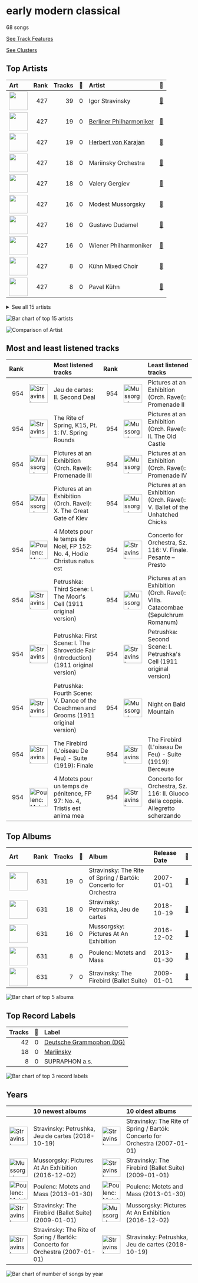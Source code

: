 # early modern classical

68 songs

[See Track Features](audio_features.md)

[See Clusters](clusters/overview.md)

## Top Artists

| Art | Rank | Tracks | 💚 | Artist | 🔗 |
|:---|---:|---:|---:|:---|:---|
| <img src="https://i.scdn.co/image/49da328b0629313b2c452bf35d8c50d013274f5b" alt="" width="50" /> | 427 | 39 | 0 | Igor Stravinsky | [🔗](https://open.spotify.com/artist/7ie36YytMoKtPiL7tUvmoE) |
| <img src="https://i.scdn.co/image/ab6761610000e5eb92e0a1e423bd8590dcd43bda" alt="" width="50" /> | 427 | 19 | 0 | [Berliner Philharmoniker](../../artists/berliner_philharmoniker/overview.md) | [🔗](https://open.spotify.com/artist/6uRJnvQ3f8whVnmeoecv5Z) |
| <img src="https://i.scdn.co/image/ab6761610000e5ebf67fde1740e91a88445d5bdd" alt="" width="50" /> | 427 | 19 | 0 | [Herbert von Karajan](../../artists/herbert_von_karajan/overview.md) | [🔗](https://open.spotify.com/artist/5zCaQxjl110XTrm4LQ1CxY) |
| <img src="https://i.scdn.co/image/ab6761610000e5eb0065f11220ca4bb030bffb72" alt="" width="50" /> | 427 | 18 | 0 | Mariinsky Orchestra | [🔗](https://open.spotify.com/artist/2rRUfv2w535SEUV1YO5SP6) |
| <img src="https://i.scdn.co/image/ab6761610000e5eb85c25fffeaf7a209268e9372" alt="" width="50" /> | 427 | 18 | 0 | Valery Gergiev | [🔗](https://open.spotify.com/artist/2LxnoYPOe0FCLC82R3xgO2) |
| <img src="https://i.scdn.co/image/20b923e03dd0fb8cd20fb93559b9ed9a0e7aefbc" alt="" width="50" /> | 427 | 16 | 0 | Modest Mussorgsky | [🔗](https://open.spotify.com/artist/284mnx33IWcymQEpMxyfHl) |
| <img src="https://i.scdn.co/image/1442f5564217baa0dfa8480928596416885f1c4d" alt="" width="50" /> | 427 | 16 | 0 | Gustavo Dudamel | [🔗](https://open.spotify.com/artist/0cxXnDhpgxcMMkKddhORHY) |
| <img src="https://i.scdn.co/image/ab6761610000e5eb4bb5eb0860d831455fab32b6" alt="" width="50" /> | 427 | 16 | 0 | Wiener Philharmoniker | [🔗](https://open.spotify.com/artist/003f4bk13c6Q3gAUXv7dGJ) |
| <img src="https://i.scdn.co/image/ab67616d0000b273ef6ade77ecb281866bf36598" alt="" width="50" /> | 427 | 8 | 0 | Kühn Mixed Choir | [🔗](https://open.spotify.com/artist/7coad48I6XW2msLS0ms53T) |
| <img src="https://i.scdn.co/image/fde9f1407c45f7ff7e6fa92d70b259de19705c09" alt="" width="50" /> | 427 | 8 | 0 | Pavel Kühn | [🔗](https://open.spotify.com/artist/7bzLxD5IZSXMmuuqnZ7MfY) |


<details>
<summary>See all 15 artists</summary>

| Art | Rank | Tracks | 💚 | Artist | 🔗 |
|:---|---:|---:|---:|:---|:---|
| <img src="https://i.scdn.co/image/ab67616d0000b2730baa26fb49c09c910a031d24" alt="" width="50" /> | 427 | 8 | 0 | Vlasta Mlejnková | [🔗](https://open.spotify.com/artist/775Rkua0PHENjo1sFIyApV) |
| <img src="https://i.scdn.co/image/017bf244ebfd64277d6ae3b4f2c817884aa96f1a" alt="" width="50" /> | 427 | 8 | 0 | Francis Poulenc | [🔗](https://open.spotify.com/artist/4IAWVxo2fpTBPn6k7GZ3eY) |
| <img src="https://i.scdn.co/image/f4b67441af1209f35f44684e0e7e623da5550f4f" alt="" width="50" /> | 427 | 7 | 0 | Myung-Whun Chung | [🔗](https://open.spotify.com/artist/4hdiwtmc6OEFFxpSlwwmby) |
| <img src="https://i.scdn.co/image/ab67616d0000b2733620c09ca7ca202e676b783b" alt="" width="50" /> | 427 | 7 | 0 | Orchestre de l'Opéra National de Paris | [🔗](https://open.spotify.com/artist/1hro5WQTcOb7fRCEUQEZtK) |
| <img src="https://i.scdn.co/image/592ddf9d4d2154cd3256c6e69171d5371fca8f0c" alt="" width="50" /> | 427 | 5 | 0 | Béla Bartók | [🔗](https://open.spotify.com/artist/5zyNXVd952fWOjkdGHCvPd) |

</details>


![Bar chart of top 15 artists](../../images/genres/early_modern_classical/artists.png)

![Comparison of Artist](../../images/genres/early_modern_classical/artists_comparison.png)
## Most and least listened tracks
| Rank | ​ | Most listened tracks | Rank | ​​ | Least listened tracks |
|---:|:---|:---|---:|:---|:---|
| 954 | <img src="https://i.scdn.co/image/ab67616d0000b2736d425516ed4317947a4f48af" alt="Stravinsky: Petrushka, Jeu de cartes" width="50" /> | Jeu de cartes: II. Second Deal | 954 | <img src="https://i.scdn.co/image/ab67616d0000b273a271c648dc170b9173c1cc67" alt="Mussorgsky: Pictures At An Exhibition" width="50" /> | Pictures at an Exhibition (Orch. Ravel): Promenade II |
| 954 | <img src="https://i.scdn.co/image/ab67616d0000b273f0eb5b09e87f24415266d723" alt="Stravinsky: The Rite of Spring / Bartók: Concerto for Orchestra" width="50" /> | The Rite of Spring, K15, Pt. 1: IV. Spring Rounds | 954 | <img src="https://i.scdn.co/image/ab67616d0000b273a271c648dc170b9173c1cc67" alt="Mussorgsky: Pictures At An Exhibition" width="50" /> | Pictures at an Exhibition (Orch. Ravel): II. The Old Castle |
| 954 | <img src="https://i.scdn.co/image/ab67616d0000b273a271c648dc170b9173c1cc67" alt="Mussorgsky: Pictures At An Exhibition" width="50" /> | Pictures at an Exhibition (Orch. Ravel): Promenade III | 954 | <img src="https://i.scdn.co/image/ab67616d0000b273a271c648dc170b9173c1cc67" alt="Mussorgsky: Pictures At An Exhibition" width="50" /> | Pictures at an Exhibition (Orch. Ravel): Promenade IV |
| 954 | <img src="https://i.scdn.co/image/ab67616d0000b273a271c648dc170b9173c1cc67" alt="Mussorgsky: Pictures At An Exhibition" width="50" /> | Pictures at an Exhibition (Orch. Ravel): X. The Great Gate of Kiev | 954 | <img src="https://i.scdn.co/image/ab67616d0000b273a271c648dc170b9173c1cc67" alt="Mussorgsky: Pictures At An Exhibition" width="50" /> | Pictures at an Exhibition (Orch. Ravel): V. Ballet of the Unhatched Chicks |
| 954 | <img src="https://i.scdn.co/image/ab67616d0000b2730baa26fb49c09c910a031d24" alt="Poulenc: Motets and Mass" width="50" /> | 4 Motets pour le temps de Noël, FP 152: No. 4, Hodie Christus natus est | 954 | <img src="https://i.scdn.co/image/ab67616d0000b273f0eb5b09e87f24415266d723" alt="Stravinsky: The Rite of Spring / Bartók: Concerto for Orchestra" width="50" /> | Concerto for Orchestra, Sz. 116: V. Finale. Pesante – Presto |
| 954 | <img src="https://i.scdn.co/image/ab67616d0000b2736d425516ed4317947a4f48af" alt="Stravinsky: Petrushka, Jeu de cartes" width="50" /> | Petrushka: Third Scene: I. The Moor's Cell (1911 original version) | 954 | <img src="https://i.scdn.co/image/ab67616d0000b273a271c648dc170b9173c1cc67" alt="Mussorgsky: Pictures At An Exhibition" width="50" /> | Pictures at an Exhibition (Orch. Ravel): VIIIa. Catacombae (Sepulchrum Romanum) |
| 954 | <img src="https://i.scdn.co/image/ab67616d0000b2736d425516ed4317947a4f48af" alt="Stravinsky: Petrushka, Jeu de cartes" width="50" /> | Petrushka: First Scene: I. The Shrovetide Fair (Introduction) (1911 original version) | 954 | <img src="https://i.scdn.co/image/ab67616d0000b2736d425516ed4317947a4f48af" alt="Stravinsky: Petrushka, Jeu de cartes" width="50" /> | Petrushka: Second Scene: I. Petrushka's Cell (1911 original version) |
| 954 | <img src="https://i.scdn.co/image/ab67616d0000b2736d425516ed4317947a4f48af" alt="Stravinsky: Petrushka, Jeu de cartes" width="50" /> | Petrushka: Fourth Scene: V. Dance of the Coachmen and Grooms (1911 original version) | 954 | <img src="https://i.scdn.co/image/ab67616d0000b273a271c648dc170b9173c1cc67" alt="Mussorgsky: Pictures At An Exhibition" width="50" /> | Night on Bald Mountain |
| 954 | <img src="https://i.scdn.co/image/ab67616d0000b2733620c09ca7ca202e676b783b" alt="Stravinsky: The Firebird (Ballet Suite)" width="50" /> | The Firebird (L'oiseau De Feu) - Suite (1919): Finale | 954 | <img src="https://i.scdn.co/image/ab67616d0000b2733620c09ca7ca202e676b783b" alt="Stravinsky: The Firebird (Ballet Suite)" width="50" /> | The Firebird (L'oiseau De Feu) - Suite (1919): Berceuse |
| 954 | <img src="https://i.scdn.co/image/ab67616d0000b2730baa26fb49c09c910a031d24" alt="Poulenc: Motets and Mass" width="50" /> | 4 Motets pour un temps de pénitence, FP 97: No. 4, Tristis est anima mea | 954 | <img src="https://i.scdn.co/image/ab67616d0000b273f0eb5b09e87f24415266d723" alt="Stravinsky: The Rite of Spring / Bartók: Concerto for Orchestra" width="50" /> | Concerto for Orchestra, Sz. 116: II. Giuoco della coppie. Allegretto scherzando |

## Top Albums

| Art | Rank | Tracks | 💚 | Album | Release Date | 🔗 |
|:---|---:|---:|---:|:---|:---|:---|
| <img src="https://i.scdn.co/image/ab67616d0000b273f0eb5b09e87f24415266d723" alt="" width="50" /> | 631 | 19 | 0 | Stravinsky: The Rite of Spring / Bartók: Concerto for Orchestra | 2007-01-01 | [🔗](https://open.spotify.com/album/317b74rpNBO2uhaJFyMaxJ) |
| <img src="https://i.scdn.co/image/ab67616d0000b2736d425516ed4317947a4f48af" alt="" width="50" /> | 631 | 18 | 0 | Stravinsky: Petrushka, Jeu de cartes | 2018-10-19 | [🔗](https://open.spotify.com/album/19fQbFNjlfXgBAFqftKzWA) |
| <img src="https://i.scdn.co/image/ab67616d0000b273a271c648dc170b9173c1cc67" alt="" width="50" /> | 631 | 16 | 0 | Mussorgsky: Pictures At An Exhibition | 2016-12-02 | [🔗](https://open.spotify.com/album/1b2aoeaYZZBWmJoavOQhnd) |
| <img src="https://i.scdn.co/image/ab67616d0000b2730baa26fb49c09c910a031d24" alt="" width="50" /> | 631 | 8 | 0 | Poulenc: Motets and Mass | 2013-01-30 | [🔗](https://open.spotify.com/album/6czmOzWnyfS71jDpRxZDam) |
| <img src="https://i.scdn.co/image/ab67616d0000b2733620c09ca7ca202e676b783b" alt="" width="50" /> | 631 | 7 | 0 | Stravinsky: The Firebird (Ballet Suite) | 2009-01-01 | [🔗](https://open.spotify.com/album/2q1xMRl4AcA7rI8GfGnmvD) |

![Bar chart of top 5 albums](../../images/genres/early_modern_classical/albums.png)

## Top Record Labels

| Tracks | 💚 | Label |
|---:|---:|:---|
| 42 | 0 | [Deutsche Grammophon (DG)](../../labels/deutsche_grammophon_(dg)/overview.md) |
| 18 | 0 | [Mariinsky](../../labels/mariinsky/overview.md) |
| 8 | 0 | SUPRAPHON a.s. |

![Bar chart of top 3 record labels](../../images/genres/early_modern_classical/labels.png)

## Years

| ​ | 10 newest albums | ​​ | 10 oldest albums |
|:---|:---|:---|:---|
| <img src="https://i.scdn.co/image/ab67616d0000b2736d425516ed4317947a4f48af" alt="Stravinsky: Petrushka, Jeu de cartes" width="50" /> | Stravinsky: Petrushka, Jeu de cartes (2018-10-19) | <img src="https://i.scdn.co/image/ab67616d0000b273f0eb5b09e87f24415266d723" alt="Stravinsky: The Rite of Spring / Bartók: Concerto for Orchestra" width="50" /> | Stravinsky: The Rite of Spring / Bartók: Concerto for Orchestra (2007-01-01) |
| <img src="https://i.scdn.co/image/ab67616d0000b273a271c648dc170b9173c1cc67" alt="Mussorgsky: Pictures At An Exhibition" width="50" /> | Mussorgsky: Pictures At An Exhibition (2016-12-02) | <img src="https://i.scdn.co/image/ab67616d0000b2733620c09ca7ca202e676b783b" alt="Stravinsky: The Firebird (Ballet Suite)" width="50" /> | Stravinsky: The Firebird (Ballet Suite) (2009-01-01) |
| <img src="https://i.scdn.co/image/ab67616d0000b2730baa26fb49c09c910a031d24" alt="Poulenc: Motets and Mass" width="50" /> | Poulenc: Motets and Mass (2013-01-30) | <img src="https://i.scdn.co/image/ab67616d0000b2730baa26fb49c09c910a031d24" alt="Poulenc: Motets and Mass" width="50" /> | Poulenc: Motets and Mass (2013-01-30) |
| <img src="https://i.scdn.co/image/ab67616d0000b2733620c09ca7ca202e676b783b" alt="Stravinsky: The Firebird (Ballet Suite)" width="50" /> | Stravinsky: The Firebird (Ballet Suite) (2009-01-01) | <img src="https://i.scdn.co/image/ab67616d0000b273a271c648dc170b9173c1cc67" alt="Mussorgsky: Pictures At An Exhibition" width="50" /> | Mussorgsky: Pictures At An Exhibition (2016-12-02) |
| <img src="https://i.scdn.co/image/ab67616d0000b273f0eb5b09e87f24415266d723" alt="Stravinsky: The Rite of Spring / Bartók: Concerto for Orchestra" width="50" /> | Stravinsky: The Rite of Spring / Bartók: Concerto for Orchestra (2007-01-01) | <img src="https://i.scdn.co/image/ab67616d0000b2736d425516ed4317947a4f48af" alt="Stravinsky: Petrushka, Jeu de cartes" width="50" /> | Stravinsky: Petrushka, Jeu de cartes (2018-10-19) |

![Bar chart of number of songs by year](../../images/genres/early_modern_classical/years.png)